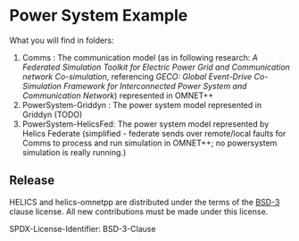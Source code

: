 # Power System Example

What you will find in folders:

1. Comms : The communication model (as in following research: *A Federated Simulation Toolkit for Electric Power Grid and Communication network Co-simulation*, referencing *GECO: Global Event-Drive Co-Simulation  Framework for Interconnected Power System and Communication Network*) represented in OMNET++
2. PowerSystem-Griddyn : The power system model represented in Griddyn (TODO)
3. PowerSystem-HelicsFed: The power system model represented by Helics Federate (simplified - federate sends over remote/local faults for Comms to process and run simulation in OMNET++; no powersystem simulation is really running.)


## Release

HELICS and helics-omnetpp are distributed under the terms of the [BSD-3](https://github.com/GMLC-TDC/helics-omnetpp/blob/master/LICENSE) clause license. All new contributions must be made under this license.

SPDX-License-Identifier: BSD-3-Clause
